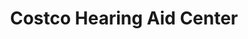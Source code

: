 ---
title: "Costco Hearing Aid Center"
url: /wilsonville/costco-hearing-aid-center/
shop: hearing aids
---